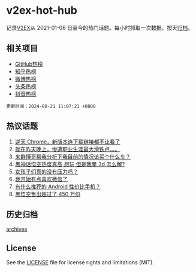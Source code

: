 # v2ex-hot-hub

 记录[V2EX](https://www.v2ex.com/)从 2021-01-06 日至今的热门话题。每小时抓取一次数据，按天[归档](archives)。
 
 ## 相关项目

- [GitHub热榜](https://github.com/it985/github-hot-hub)
- [知乎热榜](https://github.com/it985/zhihu-hot-hub)
- [微博热榜](https://github.com/it985/weibo-hot-hub)
- [头条热榜](https://github.com/it985/toutiao-hot-hub)
- [抖音热榜](https://github.com/it985/douyin-hot-hub)


 `更新时间：2024-08-21 11:07:21 +0800`

## 热议话题

1. [逆天 Chrome，新版本连下载链接都不让看了](https://www.v2ex.com/t/1066450)
1. [就在昨天晚上，惨遭职业生涯最大滑铁卢。。。](https://www.v2ex.com/t/1066618)
1. [来群懂哥帮我分析下我目前的情况该买个什么车？](https://www.v2ex.com/t/1066410)
1. [黑神话悟空热度真高,想玩,但是我晕 3d,怎么解?](https://www.v2ex.com/t/1066421)
1. [女孩子们真的没有压力吗？](https://www.v2ex.com/t/1066593)
1. [我开始有点喜欢微信了](https://www.v2ex.com/t/1066554)
1. [有什么推荐的 Android 性价比手机？](https://www.v2ex.com/t/1066367)
1. [黑悟空售出超过了 450 万份](https://www.v2ex.com/t/1066615)

## 历史归档

[archives](archives)

## License

See the [LICENSE](LICENSE) file for license rights and limitations (MIT).
